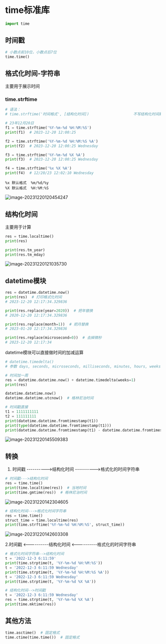 # time标准库

```python
import time
```

## 时间戳

```python
# 小数点前10位，小数点后7位
time.time()
```

## 格式化时间-字符串

主要用于展示时间

### time.strftime

```python
# 语法：                   
# time.strftime('时间格式', [结构化时间])					不写结构化时间默认当前时间

# 23年12月20日
f1 = time.strftime('%Y-%m-%d %H:%M:%S')
print(f1)  # 2023-12-20 12:00:25

f2 = time.strftime('%Y-%m-%d %H:%M:%S %A')
print(f2)  # 2023-12-20 12:00:25 Wednesday

f3 = time.strftime('%Y-%m-%d %X %A')
print(f3)  # 2023-12-20 12:00:25 Wednesday

f4 = time.strftime('%x %X %A')
print(f4)  # 12/20/23 12:02:10 Wednesday   
```

```
%x 默认格式  %m/%d/%y
%X 默认格式  %H:%M:%S
```

![image-20231220120454247](E:\笔记\Python基础\标准库\time标准库.assets\image-20231220120454247.png)

## 结构化时间

主要用于计算

```python
res = time.localtime()
print(res)

print(res.tm_year)
print(res.tm_mday)
```

![image-20231220121035730](E:\笔记\Python基础\标准库\time标准库.assets\image-20231220121035730.png)



## datetime模块

```python
res = datetime.datetime.now()
print(res)  # 打印格式化时间
# 2023-12-20 12:17:34.329836  

print(res.replace(year=2020))  # 把年替换
# 2020-12-20 12:17:34.329836

print(res.replace(month=1))  # 把月替换
# 2023-01-20 12:17:34.329836

print(res.replace(microsecond=0))  # 去掉微秒
# 2023-12-20 12:17:34
```



datetime模块可以直接做时间的加减运算

```python
# datetime.timedelta() 
# 参数 days, seconds, microseconds, milliseconds, minutes, hours, weeks

# 时间加一周
res = datetime.datetime.now() + datetime.timedelta(weeks=1)
print(res)
```

```python
datetime.datetime.now()
datetime.datetime.utcnow()  # 格林尼治时间

# 时间戳直接
t1 = 1111111111
t2 = 111111111
print(datetime.datetime.fromtimestamp(t1))
print(type(datetime.datetime.fromtimestamp(t1)))
print(datetime.datetime.fromtimestamp(t1) - datetime.datetime.fromtimestamp(t2))
```

![image-20231220145509383](E:\笔记\Python基础\标准库\time标准库.assets\image-20231220145509383.png)



## 转换

1. 时间戳 ---------->结构化时间 ---------->格式化的时间字符串

```python
# 时间戳--->结构化时间
res = time.time()
print(time.localtime(res))  # 当地时间
print(time.gmtime(res))  # 格林尼治时间
```

![image-20231220142304605](E:\笔记\Python基础\标准库\time标准库.assets\image-20231220142304605.png)

```python
# 结构化时间--->格式化时间字符串
res = time.time()
struct_time = time.localtime(res)
print(time.strftime('%Y-%m-%d %H:%M:%S', struct_time))
```

![image-20231220142603308](E:\笔记\Python基础\标准库\time标准库.assets\image-20231220142603308.png)

2.时间戳 <----------结构化时间 <----------格式化的时间字符串

```python
# 格式化时间字符串-->结构化时间
t = '2022-12-3 6:11:59'
print(time.strptime(t, '%Y-%m-%d %H:%M:%S'))
t = '2022-12-3 6:11:59 Wednesday'
print(time.strptime(t, '%Y-%m-%d %H:%M:%S %A'))
t = '2022-12-3 6:11:59 Wednesday'
print(time.strptime(t, '%Y-%m-%d %X %A'))
```

```python
# 结构化时间-->时间戳
t = '2022-12-3 6:11:59 Wednesday'
res = time.strptime(t, '%Y-%m-%d %X %A')
print(time.mktime(res))
```

## 其他方法

```python
time.asctime()  # 固定格式
time.ctime(time.time())  # 固定格式


```

